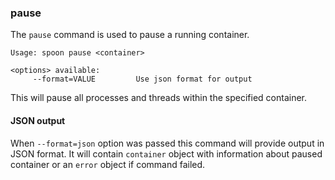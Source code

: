 ### pause

The `pause` command is used to pause a running container. 

```
Usage: spoon pause <container>

<options> available:
     --format=VALUE         Use json format for output
```

This will pause all processes and threads within the specified container. 

#### JSON output

When `--format=json` option was passed this command will provide output in JSON format. It will contain `container` object with information about paused container or an `error` object if command failed.